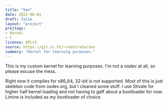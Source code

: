 ```yaml
---
title: "Sen"
date: 2022-06-01
draft: false
layout: "project"
projtags:
- Kernel
- C
license: GPLv3
source: https://git.sr.ht/~redstrate/sen
summary: "Kernel for learning purposes."
---
```


This is my custom kernel for learning purposes. I'm not a osdev at all, so please excuse the mess.

Right now it compiles for x86_64, 32-bit is not supported. Most of this is just skeleton code from osdev.org, but I cleaned some stuff. I use Stivale for higher half kernel loading and not having to gaff about a bootloader for now. Limine is included as my bootloader of choice.

